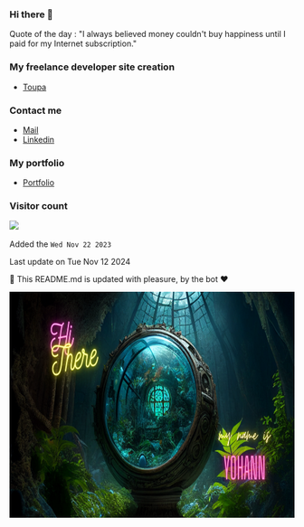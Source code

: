 ### Hi there 👋

Quote of the day : "I always believed money couldn't buy happiness until I paid for my Internet subscription."

### My freelance developer site creation

- <a href="https://www.toupa.fr/" target="_blank" alt="Website Conection">Toupa</a>

### Contact me

* [Mail](mailto:contact@toupa.fr)
* [Linkedin](https://www.linkedin.com/company/toupa/)

### My portfolio

- [Portfolio](https://my-portfolio-xjbz.vercel.app/)


### Visitor count

<img src="https://profile-counter.glitch.me/GessyBoy/count.svg" />


Added the `Wed Nov 22 2023`

Last update on Tue Nov 12 2024

🤖 This README.md is updated with pleasure, by the bot ❤️


  <a href="https://linkedin.com/in/yohann-deletrez" target="_blank">
    <img src="https://github.com/GessyBoy/GessyBoy/blob/main/img/banniere.png" height="400" width="600" alt="Connect with me:" />
  </a>
